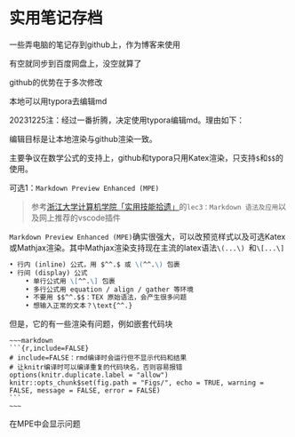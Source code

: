 # 实用笔记存档

一些弄电脑的笔记存到github上，作为博客来使用

有空就同步到百度网盘上，没空就算了

github的优势在于多次修改

本地可以用typora去编辑md

20231225注：经过一番折腾，决定使用typora编辑md。理由如下：

编辑目标是让本地渲染与github渲染一致。

主要争议在数学公式的支持上，github和typora只用Katex渲染，只支持`$`和`$$`的使用。

可选1：`Markdown Preview Enhanced (MPE)`
> 参考[浙江大学计算机学院「实用技能拾遗」](https://github.com/TonyCrane/PracticalSkillsTutorial)的`lec3：Markdown 语法及应用`以及网上推荐的vscode插件

`Markdown Preview Enhanced (MPE)`确实很强大，可以改预览样式以及可选Katex或Mathjax渲染。其中Mathjax渲染支持现在主流的latex语法`\(...\) `和`\[...\]`

```markdown
• 行内 (inline) 公式，用 $^^.$ 或 \(^^.\) 包裹
• 行间 (display) 公式
    • 单行公式用 \[^^.\] 包裹
    • 多行公式用 equation / align / gather 等环境
    • 不要用 $$^^.$$：TEX 原始语法，会产生很多问题
    • 想输入正常的文本？\text{^^.}
```
但是，它的有一些渲染有问题，例如嵌套代码块

`````
~~~markdown
```{r,include=FALSE}
# include=FALSE：rmd编译时会运行但不显示代码和结果
# 让knitr编译时可以编译重复的代码块名，否则容易报错
options(knitr.duplicate.label = "allow")
knitr::opts_chunk$set(fig.path = "Figs/", echo = TRUE, warning = FALSE, message = FALSE, error = FALSE)
```
~~~
`````

在MPE中会显示问题
